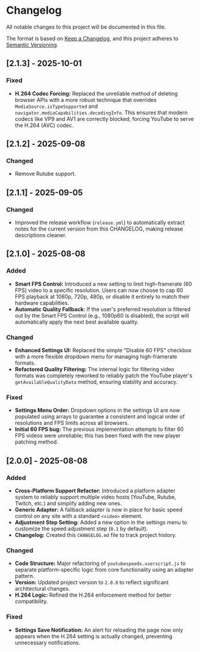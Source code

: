 # Changelog

All notable changes to this project will be documented in this file.

The format is based on [Keep a Changelog](https://keepachangelog.com/en/1.0.0/),
and this project adheres to [Semantic Versioning](https://semver.org/spec/v2.0.html).

## [2.1.3] - 2025-10-01

### Fixed
- **H.264 Codec Forcing:** Replaced the unreliable method of deleting browser APIs with a more robust technique that overrides `MediaSource.isTypeSupported` and `navigator.mediaCapabilities.decodingInfo`. This ensures that modern codecs like VP9 and AV1 are correctly blocked, forcing YouTube to serve the H.264 (AVC) codec.

## [2.1.2] - 2025-09-08

### Changed
- Remove Rutube support.

## [2.1.1] - 2025-09-05

### Changed
- Improved the release workflow (`release.yml`) to automatically extract notes for the current version from this CHANGELOG, making release descriptions cleaner.

## [2.1.0] - 2025-08-08

### Added
- **Smart FPS Control:** Introduced a new setting to limit high-framerate (60 FPS) video to a specific resolution. Users can now choose to cap 60 FPS playback at 1080p, 720p, 480p, or disable it entirely to match their hardware capabilities.
- **Automatic Quality Fallback:** If the user's preferred resolution is filtered out by the Smart FPS Control (e.g., 1080p60 is disabled), the script will automatically apply the next best available quality.

### Changed
- **Enhanced Settings UI:** Replaced the simple "Disable 60 FPS" checkbox with a more flexible dropdown menu for managing high-framerate formats.
- **Refactored Quality Filtering:** The internal logic for filtering video formats was completely reworked to reliably patch the YouTube player's `getAvailableQualityData` method, ensuring stability and accuracy.

### Fixed
- **Settings Menu Order:** Dropdown options in the settings UI are now populated using arrays to guarantee a consistent and logical order of resolutions and FPS limits across all browsers.
- **Initial 60 FPS bug:** The previous implementation attempts to filter 60 FPS videos were unreliable; this has been fixed with the new player patching method.

## [2.0.0] - 2025-08-08

### Added
- **Cross-Platform Support Refactor:** Introduced a platform adapter system to reliably support multiple video hosts (YouTube, Rutube, Twitch, etc.) and simplify adding new ones.
- **Generic Adapter:** A fallback adapter is now in place for basic speed control on any site with a standard `<video>` element.
- **Adjustment Step Setting:** Added a new option in the settings menu to customize the speed adjustment step (`0.1` by default).
- **Changelog:** Created this `CHANGELOG.md` file to track project history.

### Changed
- **Code Structure:** Major refactoring of `youtubespeedx.userscript.js` to separate platform-specific logic from core functionality using an adapter pattern.
- **Version:** Updated project version to `2.0.0` to reflect significant architectural changes.
- **H.264 Logic:** Refined the H.264 enforcement method for better compatibility.

### Fixed
- **Settings Save Notification:** An alert for reloading the page now only appears when the H.264 setting is actually changed, preventing unnecessary notifications.
